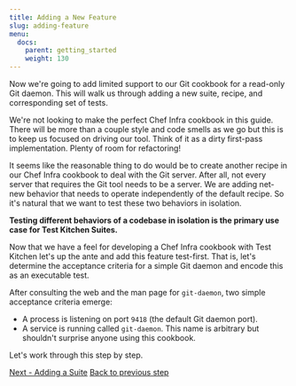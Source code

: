```yaml
---
title: Adding a New Feature
slug: adding-feature
menu:
  docs:
    parent: getting_started
    weight: 130
---
```


Now we're going to add limited support to our Git cookbook for a read-only Git daemon. This will walk us through adding a new suite, recipe, and corresponding set of tests.

We're not looking to make the perfect Chef Infra cookbook in this guide. There will be more than a couple style and code smells as we go but this is to keep us focused on driving our tool. Think of it as a dirty first-pass implementation. Plenty of room for refactoring!

It seems like the reasonable thing to do would be to create another recipe in our Chef Infra cookbook to deal with the Git server. After all, not every server that requires the Git tool needs to be a server. We are adding net-new behavior that needs to operate independently of the default recipe. So it's natural that we want to test these two behaviors in isolation.

**Testing different behaviors of a codebase in isolation is the primary use case for Test Kitchen Suites.**

Now that we have a feel for developing a Chef Infra cookbook with Test Kitchen let's up the ante and add this feature test-first. That is, let's determine the acceptance criteria for a simple Git daemon and encode this as an executable test.

After consulting the web and the man page for `git-daemon`, two simple acceptance criteria emerge:

* A process is listening on port `9418` (the default Git daemon port).
* A service is running called `git-daemon`. This name is arbitrary but shouldn't surprise anyone using this cookbook.

Let's work through this step by step.

<div class="sidebar--footer">
<a class="button primary-cta" href="/docs/getting-started/adding-suite">Next - Adding a Suite</a>
<a class="sidebar--footer--back" href="/docs/getting-started/adding-platform">Back to previous step</a>
</div>
